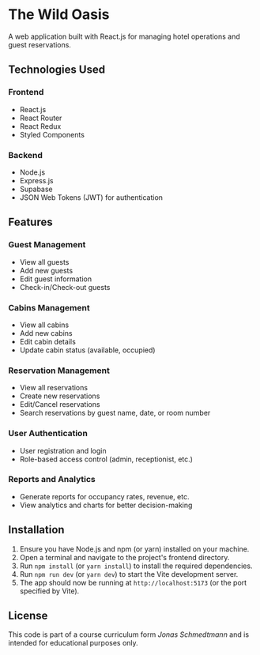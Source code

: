 # The Wild Oasis

A web application built with React.js for managing hotel operations and guest reservations.

## Technologies Used

### Frontend
- React.js
- React Router
- React Redux
- Styled Components

### Backend
- Node.js
- Express.js
- Supabase
- JSON Web Tokens (JWT) for authentication

## Features

### Guest Management
- View all guests
- Add new guests
- Edit guest information
- Check-in/Check-out guests

### Cabins Management
- View all cabins
- Add new cabins
- Edit cabin details
- Update cabin status (available, occupied)

### Reservation Management
- View all reservations
- Create new reservations
- Edit/Cancel reservations
- Search reservations by guest name, date, or room number

### User Authentication
- User registration and login
- Role-based access control (admin, receptionist, etc.)

### Reports and Analytics
- Generate reports for occupancy rates, revenue, etc.
- View analytics and charts for better decision-making

## Installation
1. Ensure you have Node.js and npm (or yarn) installed on your machine.
2. Open a terminal and navigate to the project's frontend directory.
3. Run `npm install` (or `yarn install`) to install the required dependencies.
4. Run `npm run dev` (or `yarn dev`) to start the Vite development server.
5. The app should now be running at `http://localhost:5173` (or the port specified by Vite).


## License

This code is part of a course curriculum form _Jonas Schmedtmann_ and is intended for educational purposes only.

